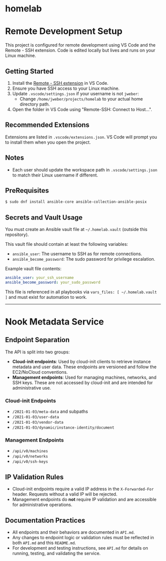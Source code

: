 # homelab

# Remote Development Setup

This project is configured for remote development using VS Code and the Remote - SSH extension. Code is edited locally but lives and runs on your Linux machine.

## Getting Started

1. Install the [Remote - SSH extension](https://marketplace.visualstudio.com/items?itemName=ms-vscode-remote.remote-ssh) in VS Code.
2. Ensure you have SSH access to your Linux machine.
3. Update `.vscode/settings.json` if your username is not `jweber`:
	- Change `/home/jweber/projects/homelab` to your actual home directory path.
4. Open the folder in VS Code using "Remote-SSH: Connect to Host...".

## Recommended Extensions

Extensions are listed in `.vscode/extensions.json`. VS Code will prompt you to install them when you open the project.

## Notes

- Each user should update the workspace path in `.vscode/settings.json` to match their Linux username if different.

## PreRequisites

```bash
$ sudo dnf install ansible-core ansible-collection-ansible-posix
```

## Secrets and Vault Usage

You must create an Ansible vault file at `~/.homelab.vault` (outside this repository).

This vault file should contain at least the following variables:

- `ansible_user`: The username to SSH as for remote connections.
- `ansible_become_password`: The sudo password for privilege escalation.

Example vault file contents:

```yaml
ansible_user: your_ssh_username
ansible_become_password: your_sudo_password
```

This file is referenced in all playbooks via `vars_files: [ ~/.homelab.vault ]` and must exist for automation to work.

---

# Nook Metadata Service

## Endpoint Separation

The API is split into two groups:

- **Cloud-init endpoints**: Used by cloud-init clients to retrieve instance metadata and user data. These endpoints are versioned and follow the EC2/NoCloud conventions.
- **Management endpoints**: Used for managing machines, networks, and SSH keys. These are not accessed by cloud-init and are intended for administrative use.

### Cloud-init Endpoints
- `/2021-01-03/meta-data` and subpaths
- `/2021-01-03/user-data`
- `/2021-01-03/vendor-data`
- `/2021-01-03/dynamic/instance-identity/document`

### Management Endpoints
- `/api/v0/machines`
- `/api/v0/networks`
- `/api/v0/ssh-keys`

## IP Validation Rules

- Cloud-init endpoints require a valid IP address in the `X-Forwarded-For` header. Requests without a valid IP will be rejected.
- Management endpoints do **not** require IP validation and are accessible for administrative operations.

## Documentation Practices

- All endpoints and their behaviors are documented in `API.md`.
- Any changes to endpoint logic or validation rules must be reflected in both `API.md` and this `README.md`.
- For development and testing instructions, see `API.md` for details on running, testing, and validating the service.
